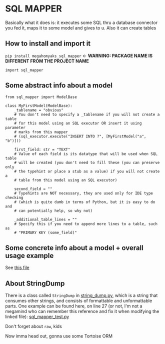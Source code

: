 # SQL MAPPER

Basically what it does is: it executes some SQL thru a database connector you
fed it, maps it to some model and gives to u. Also it can create tables

## How to install and import it

`pip install megahomyaks_sql_mapper` <- **WARNING: PACKAGE NAME IS DIFFERENT
                                          FROM THE PROJECT NAME**

`import sql_mapper` 

## Some abstract info about a model

    from sql_mapper import ModelBase

    class MyFirstModel(ModelBase):
        _tablename = "obvious"
        # You don't need to specify a _tablename if you will not create a table
        # for this model using an SQL executor OR insert it using parameter
        # marks from this mapper
        # (sql_executor.execute("INSERT INTO ?", [MyFirstModel("a", "b")]))

        first_field: str = "TEXT"
        # Value of each field is its datatype that will be used when SQL table
        # will be created (you don't need to fill these (you can preserve only
        # the typehint or place a stub as a value) if you will not create a
        # table from this model using an SQL executor)

        second_field = ""
        # Typehints are NOT necessary, they are used only for IDE type checking
        # (which is quite dumb in terms of Python, but it is easy to do and
        # can potentially help, so why not)

        _additional_table_lines = ""
        # Specify this if you need to append more lines to a table, such as
        # "PRIMARY KEY (some_field)"

## Some concrete info about a model + overall usage example

See [this file](tests/docs_example_test.py)

## About StringDump

There is a class called `StringDump` in
[string_dump.py](sql_mapper/string_dump.py), which
is a string that consumes other strings, and consists of formattable and
unformattable parts. One example can be found here, on line 27 (or not, I'm
not a megamind who can remember this reference and fix it when modifying the
linked file): [sql_mapper_test.py](tests/sql_mapper_test.py)

Don't forget about `raw`, kids

Now imma head out, gonna use some Tortoise ORM
